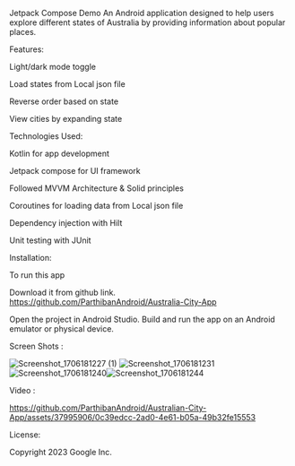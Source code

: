 Jetpack Compose Demo
An Android application designed to help users explore different states of Australia by providing information about popular places.

Features:

Light/dark mode toggle

Load states from Local json file

Reverse order based on state

View cities by expanding state

Technologies Used:

Kotlin for app development

Jetpack compose for UI framework

Followed MVVM Architecture & Solid principles

Coroutines for loading data from Local json file

Dependency injection with Hilt

Unit testing with JUnit

Installation:

To run this app

Download it from github link.
https://github.com/ParthibanAndroid/Australia-City-App

Open the project in Android Studio.
Build and run the app on an Android emulator or physical device.

Screen Shots : 

![Screenshot_1706181227 (1)](https://github.com/ParthibanAndroid/Australian-City-App/assets/37995906/d4c8bcdc-355a-45a7-afc2-942804dfc241)
![Screenshot_1706181231](https://github.com/ParthibanAndroid/Australian-City-App/assets/37995906/99889730-b3c7-464f-bf7f-a4c8ab1de284)![Screenshot_1706181240](https://github.com/ParthibanAndroid/Australian-City-App/assets/37995906/6199bacf-1ab6-4ec9-b1b1-343ed7edea03)![Screenshot_1706181244](https://github.com/ParthibanAndroid/Australian-City-App/assets/37995906/e14ebc70-25fb-470e-a01f-f2f1e27e329b)

Video : 

https://github.com/ParthibanAndroid/Australian-City-App/assets/37995906/0c39edcc-2ad0-4e61-b05a-49b32fe15553

License:

Copyright 2023 Google Inc.
